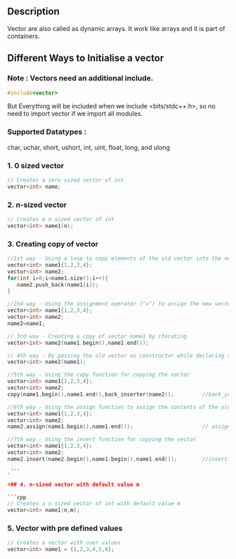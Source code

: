 ## Description 
Vector are also called as dynamic arrays. It work like arrays and it is part of containers.

## Different Ways to Initialise a vector  

### Note : Vectors need an additional include.
```cpp
#include<vector>
```
But Everything will be included when we include <bits/stdc++.h>, so no need to import vector if we import all modules.

### Supported Datatypes : 
char, uchar, short, ushort, int, uint, float, long, and ulong

### 1. 0 sized vector  

```cpp
// Creates a zero sized vector of int
vector<int> name;
```
 
### 2. n-sized vector

```cpp
// Creates a n sized vector of int
vector<int> name1(n);
```

### 3. Creating copy of vector

```cpp
//1st way - Using a loop to copy elements of the old vector into the new vector
vector<int> name1{1,2,3,4};
vector<int> name2;
for(int i=0;i<name1.size();i++){
   name2.push_back(name1[i]);
}

//2nd way - Using the assignment operator ("=") to assign the new vector to the old vector
vector<int> name1{1,2,3,4};
vector<int> name2;
name2=name1;

// 3rd way - Creating a copy of vector name1 by iterating 
vector<int> name2(name1.begin(),name1.end());

// 4th way - By passing the old vector as constructor while declaring the new vector copies the contents of the old vector into the new one.
vector<int> name2(name1);

//5th way - Using the copy function for copying the vector
vector<int> name1{1,2,3,4};
vector<int> name2;
copy(name1.begin(),name1.end(),back_inserter(name2));         //back_inserter() function is used to insert values from the back

//6th way - Using the assign function to assign the contents of the old vector to the new vector
vector<int> name1{1,2,3,4};
vector<int> name2;
name2.assign(name1.begin(),name1.end());                      // assign() function is used as vector.assign(iterator1,iterator2)  where iterator1,iterator2 are the initial and final positions in the range respectively 

//7th way - Using the insert function for copying the vector
vector<int> name1{1,2,3,4};
vector<int> name2;
name2.insert(name2.begin(),name1.begin(),name1.end());        //insert() function can be used as vector.insert(start, iterator1, iterator2) which inserts the range of elements iterator1 to iterator2 at the position "start"

,```

### 4. n-sized vector with default value m

```cpp
// Creates a n sized vector of int with default value m
vector<int> name1(n,m);
```

### 5. Vector with pre defined values

```cpp
// Creates a vector with user values
vector<int> name1 = {1,2,3,4,5,6};
```
